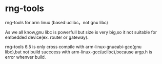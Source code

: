 # rng-tools
rng-tools for arm linux (based uclibc，not gnu libc)

As we all know,gnu libc is powerfull but size is very big,so it not suitable for embedded device(ex. router or gateway).

rng-tools 6.5 is only cross compile with arm-linux-gnueabi-gcc(gnu libc),but not build succcess with arm-linux-gcc(uclibc),because argp.h is error whenver build.
